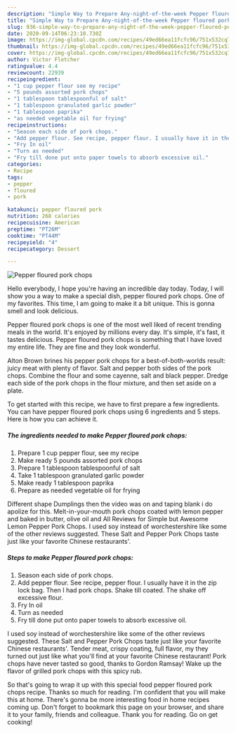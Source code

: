 ```yaml
---
description: "Simple Way to Prepare Any-night-of-the-week Pepper floured pork chops"
title: "Simple Way to Prepare Any-night-of-the-week Pepper floured pork chops"
slug: 936-simple-way-to-prepare-any-night-of-the-week-pepper-floured-pork-chops
date: 2020-09-14T06:23:10.730Z
image: https://img-global.cpcdn.com/recipes/49ed66ea11fcfc96/751x532cq70/pepper-floured-pork-chops-recipe-main-photo.jpg
thumbnail: https://img-global.cpcdn.com/recipes/49ed66ea11fcfc96/751x532cq70/pepper-floured-pork-chops-recipe-main-photo.jpg
cover: https://img-global.cpcdn.com/recipes/49ed66ea11fcfc96/751x532cq70/pepper-floured-pork-chops-recipe-main-photo.jpg
author: Victor Fletcher
ratingvalue: 4.4
reviewcount: 22939
recipeingredient:
- "1 cup pepper flour see my recipe"
- "5 pounds assorted pork chops"
- "1 tablespoon tablespoonful of salt"
- "1 tablespoon granulated garlic powder"
- "1 tablespoon paprika"
- "as needed vegetable oil for frying"
recipeinstructions:
- "Season each side of pork chops."
- "Add pepper flour. See recipe, pepper flour. I usually have it in the zip lock bag. Then I had pork chops. Shake till coated. The shake off excessive flour."
- "Fry In oil"
- "Turn as needed"
- "Fry till done put onto paper towels to absorb excessive oil."
categories:
- Recipe
tags:
- pepper
- floured
- pork

katakunci: pepper floured pork 
nutrition: 268 calories
recipecuisine: American
preptime: "PT26M"
cooktime: "PT44M"
recipeyield: "4"
recipecategory: Dessert

---
```



![Pepper floured pork chops](https://img-global.cpcdn.com/recipes/49ed66ea11fcfc96/751x532cq70/pepper-floured-pork-chops-recipe-main-photo.jpg)

Hello everybody, I hope you're having an incredible day today. Today, I will show you a way to make a special dish, pepper floured pork chops. One of my favorites. This time, I am going to make it a bit unique. This is gonna smell and look delicious.

Pepper floured pork chops is one of the most well liked of recent trending meals in the world. It's enjoyed by millions every day. It's simple, it's fast, it tastes delicious. Pepper floured pork chops is something that I have loved my entire life. They are fine and they look wonderful.

Alton Brown brines his pepper pork chops for a best-of-both-worlds result: juicy meat with plenty of flavor. Salt and pepper both sides of the pork chops. Combine the flour and some cayenne, salt and black pepper. Dredge each side of the pork chops in the flour mixture, and then set aside on a plate.


To get started with this recipe, we have to first prepare a few ingredients. You can have pepper floured pork chops using 6 ingredients and 5 steps. Here is how you can achieve it.

<!--inarticleads1-->

##### The ingredients needed to make Pepper floured pork chops:

1. Prepare 1 cup pepper flour, see my recipe
1. Make ready 5 pounds assorted pork chops
1. Prepare 1 tablespoon tablespoonful of salt
1. Take 1 tablespoon granulated garlic powder
1. Make ready 1 tablespoon paprika
1. Prepare as needed vegetable oil for frying


Different shape Dumplings then the video was on and taping blank i do apolize for this. Melt-in-your-mouth pork chops coated with lemon pepper and baked in butter, olive oil and All Reviews for Simple but Awesome Lemon Pepper Pork Chops. I used soy instead of worchestershire like some of the other reviews suggested. These Salt and Pepper Pork Chops taste just like your favorite Chinese restaurants&#39;. 

<!--inarticleads2-->

##### Steps to make Pepper floured pork chops:

1. Season each side of pork chops.
1. Add pepper flour. See recipe, pepper flour. I usually have it in the zip lock bag. Then I had pork chops. Shake till coated. The shake off excessive flour.
1. Fry In oil
1. Turn as needed
1. Fry till done put onto paper towels to absorb excessive oil.


I used soy instead of worchestershire like some of the other reviews suggested. These Salt and Pepper Pork Chops taste just like your favorite Chinese restaurants&#39;. Tender meat, crispy coating, full flavor, my they turned out just like what you&#39;ll find at your favorite Chinese restaurant! Pork chops have never tasted so good, thanks to Gordon Ramsay! Wake up the flavor of grilled pork chops with this spicy rub. 

So that's going to wrap it up with this special food pepper floured pork chops recipe. Thanks so much for reading. I'm confident that you will make this at home. There's gonna be more interesting food in home recipes coming up. Don't forget to bookmark this page on your browser, and share it to your family, friends and colleague. Thank you for reading. Go on get cooking!

